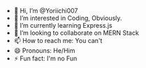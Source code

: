 - 👋 Hi, I’m @Yoriichi007
- 👀 I’m interested in Coding, Obviously.
- 🌱 I’m currently learning Express.js
- 💞️ I’m looking to collaborate on MERN Stack
- 📫 How to reach me: You can't
- 😄 Pronouns: He/Him
- ⚡ Fun fact: I'm no Fun

<!---
Yoriichi007/Yoriichi007 is a ✨ special ✨ repository because its `README.md` (this file) appears on your GitHub profile.
You can click the Preview link to take a look at your changes.
--->

